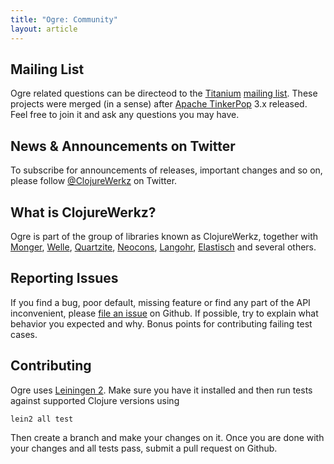 ```yaml
---
title: "Ogre: Community"
layout: article
---
```


## Mailing List

Ogre related questions can be directeod to the [Titanium](http://titanium.clojurewerkz.org/) 
[mailing list](https://groups.google.com/forum/#!forum/clojure-titanium). These projects 
were merged (in a sense) after [Apache TinkerPop](https://tinkerpop.apache.org) 3.x released.
Feel free to join it and ask any questions you may have. 

## News & Announcements on Twitter

To subscribe for announcements of releases, important changes and so on, please follow [@ClojureWerkz](https://twitter.com/#!/clojurewerkz) on Twitter.


## What is ClojureWerkz?

Ogre is part of the group of libraries known as ClojureWerkz, together
with [Monger](http://clojuremongodb.info),
[Welle](http://clojureriak.info),
[Quartzite](http://clojurequartz.info),
[Neocons](https://github.com/michaelklishin/neocons),
[Langohr](https://github.com/michaelklishin/langohr),
[Elastisch](https://github.com/clojurewerkz/elastisch) and several
others.


## Reporting Issues

If you find a bug, poor default, missing feature or find any part of
the API inconvenient, please
[file an issue](https://github.com/clojurewerkz/ogre/issues) on
Github. If possible, try to explain what behavior you expected and
why. Bonus points for contributing failing test cases.


## Contributing

Ogre uses
[Leiningen 2](https://github.com/technomancy/leiningen/blob/master/doc/TUTORIAL.md).
Make sure you have it installed and then run tests against supported
Clojure versions using

    lein2 all test

Then create a branch and make your changes on it. Once you are done with your changes and all tests pass, submit a pull request
on Github.

